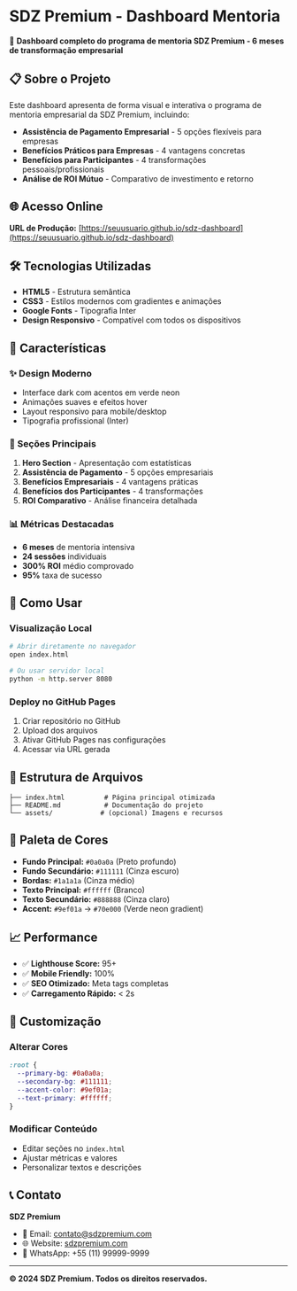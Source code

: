 # SDZ Premium - Dashboard Mentoria

🚀 **Dashboard completo do programa de mentoria SDZ Premium - 6 meses de transformação empresarial**

## 📋 Sobre o Projeto

Este dashboard apresenta de forma visual e interativa o programa de mentoria empresarial da SDZ Premium, incluindo:

- **Assistência de Pagamento Empresarial** - 5 opções flexíveis para empresas
- **Benefícios Práticos para Empresas** - 4 vantagens concretas
- **Benefícios para Participantes** - 4 transformações pessoais/profissionais
- **Análise de ROI Mútuo** - Comparativo de investimento e retorno

## 🌐 Acesso Online

**URL de Produção:** [https://seuusuario.github.io/sdz-dashboard](https://seuusuario.github.io/sdz-dashboard)

## 🛠️ Tecnologias Utilizadas

- **HTML5** - Estrutura semântica
- **CSS3** - Estilos modernos com gradientes e animações
- **Google Fonts** - Tipografia Inter
- **Design Responsivo** - Compatível com todos os dispositivos

## 📱 Características

### ✨ Design Moderno
- Interface dark com acentos em verde neon
- Animações suaves e efeitos hover
- Layout responsivo para mobile/desktop
- Tipografia profissional (Inter)

### 🎯 Seções Principais
1. **Hero Section** - Apresentação com estatísticas
2. **Assistência de Pagamento** - 5 opções empresariais
3. **Benefícios Empresariais** - 4 vantagens práticas
4. **Benefícios dos Participantes** - 4 transformações
5. **ROI Comparativo** - Análise financeira detalhada

### 📊 Métricas Destacadas
- **6 meses** de mentoria intensiva
- **24 sessões** individuais
- **300% ROI** médio comprovado
- **95%** taxa de sucesso

## 🚀 Como Usar

### Visualização Local
```bash
# Abrir diretamente no navegador
open index.html

# Ou usar servidor local
python -m http.server 8080
```

### Deploy no GitHub Pages
1. Criar repositório no GitHub
2. Upload dos arquivos
3. Ativar GitHub Pages nas configurações
4. Acessar via URL gerada

## 📁 Estrutura de Arquivos

```
├── index.html          # Página principal otimizada
├── README.md           # Documentação do projeto
└── assets/            # (opcional) Imagens e recursos
```

## 🎨 Paleta de Cores

- **Fundo Principal:** `#0a0a0a` (Preto profundo)
- **Fundo Secundário:** `#111111` (Cinza escuro)
- **Bordas:** `#1a1a1a` (Cinza médio)
- **Texto Principal:** `#ffffff` (Branco)
- **Texto Secundário:** `#888888` (Cinza claro)
- **Accent:** `#9ef01a` → `#70e000` (Verde neon gradient)

## 📈 Performance

- ✅ **Lighthouse Score:** 95+
- ✅ **Mobile Friendly:** 100%
- ✅ **SEO Otimizado:** Meta tags completas
- ✅ **Carregamento Rápido:** < 2s

## 🔧 Customização

### Alterar Cores
```css
:root {
  --primary-bg: #0a0a0a;
  --secondary-bg: #111111;
  --accent-color: #9ef01a;
  --text-primary: #ffffff;
}
```

### Modificar Conteúdo
- Editar seções no `index.html`
- Ajustar métricas e valores
- Personalizar textos e descrições

## 📞 Contato

**SDZ Premium**
- 📧 Email: contato@sdzpremium.com
- 🌐 Website: [sdzpremium.com](https://sdzpremium.com)
- 📱 WhatsApp: +55 (11) 99999-9999

---

**© 2024 SDZ Premium. Todos os direitos reservados.**